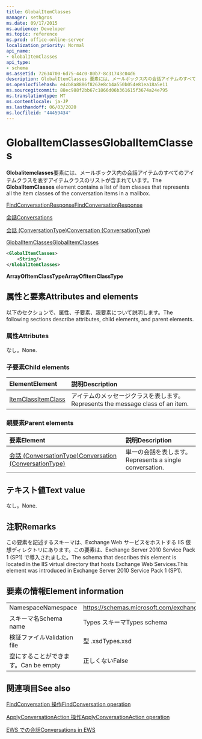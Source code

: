 ```yaml
---
title: GlobalItemClasses
manager: sethgros
ms.date: 09/17/2015
ms.audience: Developer
ms.topic: reference
ms.prod: office-online-server
localization_priority: Normal
api_name:
- GlobalItemClasses
api_type:
- schema
ms.assetid: 72634700-6d75-44c0-80b7-8c31743c04d6
description: GlobalItemClasses 要素には、メールボックス内の会話アイテムのすべてのアイテムクラスを表すアイテムクラスのリストが含まれています。
ms.openlocfilehash: e4cb8a8886f8262e8cb4a550b054e81ea18a5e11
ms.sourcegitcommit: 88ec988f2bb67c1866d06b361615f3674a24e795
ms.translationtype: MT
ms.contentlocale: ja-JP
ms.lasthandoff: 06/03/2020
ms.locfileid: "44459434"
---
```

# <a name="globalitemclasses"></a><span data-ttu-id="72ba3-103">GlobalItemClasses</span><span class="sxs-lookup"><span data-stu-id="72ba3-103">GlobalItemClasses</span></span>

<span data-ttu-id="72ba3-104">**Globalitemclasses**要素には、メールボックス内の会話アイテムのすべてのアイテムクラスを表すアイテムクラスのリストが含まれています。</span><span class="sxs-lookup"><span data-stu-id="72ba3-104">The **GlobalItemClasses** element contains a list of item classes that represents all the item classes of the conversation items in a mailbox.</span></span> 
  
[<span data-ttu-id="72ba3-105">FindConversationResponse</span><span class="sxs-lookup"><span data-stu-id="72ba3-105">FindConversationResponse</span></span>](findconversationresponse.md)
  
[<span data-ttu-id="72ba3-106">会話</span><span class="sxs-lookup"><span data-stu-id="72ba3-106">Conversations</span></span>](conversations-ex15websvcsotherref.md)
  
[<span data-ttu-id="72ba3-107">会話 (ConversationType)</span><span class="sxs-lookup"><span data-stu-id="72ba3-107">Conversation (ConversationType)</span></span>](conversation-conversationtype.md)
  
[<span data-ttu-id="72ba3-108">GlobalItemClasses</span><span class="sxs-lookup"><span data-stu-id="72ba3-108">GlobalItemClasses</span></span>](globalitemclasses.md)
  
```XML
<GlobalItemClasses>
    <String/>
</GlobalItemClasses>
```

 <span data-ttu-id="72ba3-109">**ArrayOfItemClassType**</span><span class="sxs-lookup"><span data-stu-id="72ba3-109">**ArrayOfItemClassType**</span></span>
## <a name="attributes-and-elements"></a><span data-ttu-id="72ba3-110">属性と要素</span><span class="sxs-lookup"><span data-stu-id="72ba3-110">Attributes and elements</span></span>

<span data-ttu-id="72ba3-111">以下のセクションで、属性、子要素、親要素について説明します。</span><span class="sxs-lookup"><span data-stu-id="72ba3-111">The following sections describe attributes, child elements, and parent elements.</span></span>
  
### <a name="attributes"></a><span data-ttu-id="72ba3-112">属性</span><span class="sxs-lookup"><span data-stu-id="72ba3-112">Attributes</span></span>

<span data-ttu-id="72ba3-113">なし。</span><span class="sxs-lookup"><span data-stu-id="72ba3-113">None.</span></span>
  
### <a name="child-elements"></a><span data-ttu-id="72ba3-114">子要素</span><span class="sxs-lookup"><span data-stu-id="72ba3-114">Child elements</span></span>

|<span data-ttu-id="72ba3-115">**Element**</span><span class="sxs-lookup"><span data-stu-id="72ba3-115">**Element**</span></span>|<span data-ttu-id="72ba3-116">**説明**</span><span class="sxs-lookup"><span data-stu-id="72ba3-116">**Description**</span></span>|
|:-----|:-----|
|[<span data-ttu-id="72ba3-117">ItemClass</span><span class="sxs-lookup"><span data-stu-id="72ba3-117">ItemClass</span></span>](itemclass.md) <br/> |<span data-ttu-id="72ba3-118">アイテムのメッセージクラスを表します。</span><span class="sxs-lookup"><span data-stu-id="72ba3-118">Represents the message class of an item.</span></span>  <br/> |
   
### <a name="parent-elements"></a><span data-ttu-id="72ba3-119">親要素</span><span class="sxs-lookup"><span data-stu-id="72ba3-119">Parent elements</span></span>

|<span data-ttu-id="72ba3-120">**要素**</span><span class="sxs-lookup"><span data-stu-id="72ba3-120">**Element**</span></span>|<span data-ttu-id="72ba3-121">**説明**</span><span class="sxs-lookup"><span data-stu-id="72ba3-121">**Description**</span></span>|
|:-----|:-----|
|[<span data-ttu-id="72ba3-122">会話 (ConversationType)</span><span class="sxs-lookup"><span data-stu-id="72ba3-122">Conversation (ConversationType)</span></span>](conversation-conversationtype.md) <br/> |<span data-ttu-id="72ba3-123">単一の会話を表します。</span><span class="sxs-lookup"><span data-stu-id="72ba3-123">Represents a single conversation.</span></span>  <br/> |
   
## <a name="text-value"></a><span data-ttu-id="72ba3-124">テキスト値</span><span class="sxs-lookup"><span data-stu-id="72ba3-124">Text value</span></span>

<span data-ttu-id="72ba3-125">なし。</span><span class="sxs-lookup"><span data-stu-id="72ba3-125">None.</span></span>
  
## <a name="remarks"></a><span data-ttu-id="72ba3-126">注釈</span><span class="sxs-lookup"><span data-stu-id="72ba3-126">Remarks</span></span>

<span data-ttu-id="72ba3-127">この要素を記述するスキーマは、Exchange Web サービスをホストする IIS 仮想ディレクトリにあります。この要素は、Exchange Server 2010 Service Pack 1 (SP1) で導入されました。</span><span class="sxs-lookup"><span data-stu-id="72ba3-127">The schema that describes this element is located in the IIS virtual directory that hosts Exchange Web Services.This element was introduced in Exchange Server 2010 Service Pack 1 (SP1).</span></span>
  
## <a name="element-information"></a><span data-ttu-id="72ba3-128">要素の情報</span><span class="sxs-lookup"><span data-stu-id="72ba3-128">Element information</span></span>

|||
|:-----|:-----|
|<span data-ttu-id="72ba3-129">Namespace</span><span class="sxs-lookup"><span data-stu-id="72ba3-129">Namespace</span></span>  <br/> |https://schemas.microsoft.com/exchange/services/2006/types  <br/> |
|<span data-ttu-id="72ba3-130">スキーマ名</span><span class="sxs-lookup"><span data-stu-id="72ba3-130">Schema name</span></span>  <br/> |<span data-ttu-id="72ba3-131">Types スキーマ</span><span class="sxs-lookup"><span data-stu-id="72ba3-131">Types schema</span></span>  <br/> |
|<span data-ttu-id="72ba3-132">検証ファイル</span><span class="sxs-lookup"><span data-stu-id="72ba3-132">Validation file</span></span>  <br/> |<span data-ttu-id="72ba3-133">型 .xsd</span><span class="sxs-lookup"><span data-stu-id="72ba3-133">Types.xsd</span></span>  <br/> |
|<span data-ttu-id="72ba3-134">空にすることができます。</span><span class="sxs-lookup"><span data-stu-id="72ba3-134">Can be empty</span></span>  <br/> |<span data-ttu-id="72ba3-135">正しくない</span><span class="sxs-lookup"><span data-stu-id="72ba3-135">False</span></span>  <br/> |
   
## <a name="see-also"></a><span data-ttu-id="72ba3-136">関連項目</span><span class="sxs-lookup"><span data-stu-id="72ba3-136">See also</span></span>



[<span data-ttu-id="72ba3-137">FindConversation 操作</span><span class="sxs-lookup"><span data-stu-id="72ba3-137">FindConversation operation</span></span>](findconversation-operation.md)
  
[<span data-ttu-id="72ba3-138">ApplyConversationAction 操作</span><span class="sxs-lookup"><span data-stu-id="72ba3-138">ApplyConversationAction operation</span></span>](applyconversationaction-operation.md)


[<span data-ttu-id="72ba3-139">EWS での会話</span><span class="sxs-lookup"><span data-stu-id="72ba3-139">Conversations in EWS</span></span>](https://msdn.microsoft.com/library/91e64629-db6c-4c94-9dcb-d386232e8467%28Office.15%29.aspx)

